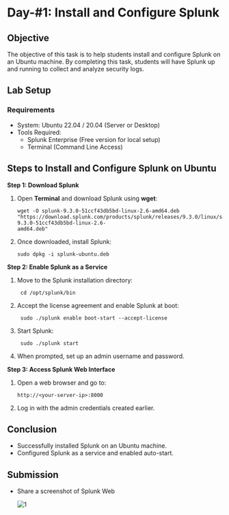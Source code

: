 # Day-#1: Install and Configure Splunk
## Objective
The objective of this task is to help students install and configure Splunk on an Ubuntu machine. By completing this task, students will have Splunk up and running to collect and analyze security logs.

## Lab Setup
### Requirements
- System: Ubuntu 22.04 / 20.04 (Server or Desktop)
- Tools Required:
   - Splunk Enterprise (Free version for local setup)
   - Terminal (Command Line Access)

## Steps to Install and Configure Splunk on Ubuntu

**Step 1: Download Splunk**
 1. Open **Terminal** and download Splunk using **wget**:

        wget -O splunk-9.3.0-51ccf43db5bd-linux-2.6-amd64.deb "https://download.splunk.com/products/splunk/releases/9.3.0/linux/splunk-9.3.0-51ccf43db5bd-linux-2.6- 
        amd64.deb" 
 
 2. Once downloaded, install Splunk:

        sudo dpkg -i splunk-ubuntu.deb

**Step 2: Enable Splunk as a Service**

1. Move to the Splunk installation directory:

        cd /opt/splunk/bin

2. Accept the license agreement and enable Splunk at boot:

        sudo ./splunk enable boot-start --accept-license

3. Start Splunk:

        sudo ./splunk start

4. When prompted, set up an admin username and password.

**Step 3: Access Splunk Web Interface**

1. Open a web browser and go to:

       http://<your-server-ip>:8000

2. Log in with the admin credentials created earlier.

## Conclusion
- Successfully installed Splunk on an Ubuntu machine.
- Configured Splunk as a service and enabled auto-start.

## Submission
- Share a screenshot of Splunk Web

  ![1](https://github.com/user-attachments/assets/a46dd309-129f-4722-89dc-0d7de68e24b2)
